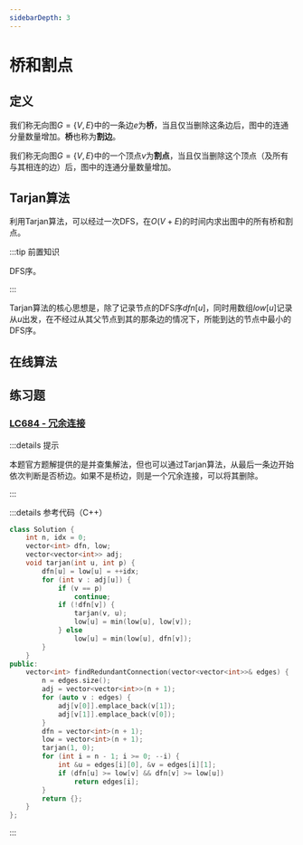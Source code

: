 ```yaml
---
sidebarDepth: 3
---
```


# 桥和割点

## 定义

我们称无向图$G=\{V,E\}$中的一条边$e$为**桥**，当且仅当删除这条边后，图中的连通分量数量增加。**桥**也称为**割边**。

我们称无向图$G=\{V,E\}$中的一个顶点$v$为**割点**，当且仅当删除这个顶点（及所有与其相连的边）后，图中的连通分量数量增加。

## Tarjan算法

利用Tarjan算法，可以经过一次DFS，在$O(V+E)$的时间内求出图中的所有桥和割点。

:::tip 前置知识

DFS序。

:::

Tarjan算法的核心思想是，除了记录节点的DFS序$dfn[u]$，同时用数组$low[u]$记录从$u$出发，在不经过从其父节点到其的那条边的情况下，所能到达的节点中最小的DFS序。

## 在线算法

## 练习题

### [LC684 - 冗余连接](https://leetcode.cn/problems/redundant-connection/)

:::details 提示

本题官方题解提供的是并查集解法，但也可以通过Tarjan算法，从最后一条边开始依次判断是否桥边。如果不是桥边，则是一个冗余连接，可以将其删除。

:::

:::details 参考代码（C++）

```cpp
class Solution {
    int n, idx = 0;
    vector<int> dfn, low;
    vector<vector<int>> adj;
    void tarjan(int u, int p) {
        dfn[u] = low[u] = ++idx;
        for (int v : adj[u]) {
            if (v == p)
                continue;
            if (!dfn[v]) {
                tarjan(v, u);
                low[u] = min(low[u], low[v]);
            } else
                low[u] = min(low[u], dfn[v]);
        }
    }
public:
    vector<int> findRedundantConnection(vector<vector<int>>& edges) {
        n = edges.size();
        adj = vector<vector<int>>(n + 1);
        for (auto v : edges) {
            adj[v[0]].emplace_back(v[1]);
            adj[v[1]].emplace_back(v[0]);
        }
        dfn = vector<int>(n + 1);
        low = vector<int>(n + 1);
        tarjan(1, 0);
        for (int i = n - 1; i >= 0; --i) {
            int &u = edges[i][0], &v = edges[i][1];
            if (dfn[u] >= low[v] && dfn[v] >= low[u])
                return edges[i];
        }
        return {};
    }
};
```

:::
